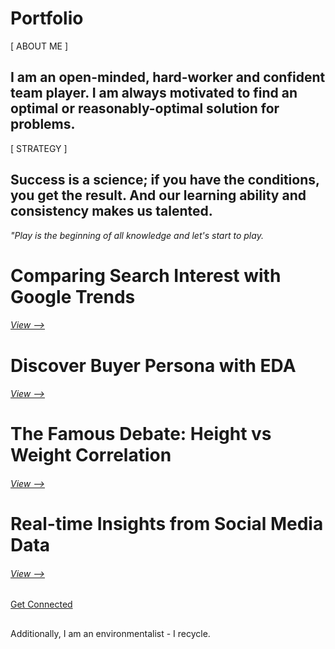 # Portfolio
[ ABOUT ME ]
## I am an open-minded, hard-worker and confident team player. I am always motivated to find an optimal or reasonably-optimal solution for problems.

[ STRATEGY ]
## Success is a science; if you have the conditions, you get the result. And our learning ability and consistency makes us talented.
<em> "Play is the beginning of all knowledge and let's start to play. </em>


##
# Comparing Search Interest with Google Trends
###### [View -->](https://github.com/erkanmalcokcom/Portfolio/tree/master/Comparing%20Search%20Interest%20with%20Google%20Trends)
#
# Discover Buyer Persona with EDA
###### [View -->](https://github.com/erkanmalcokcom/Portfolio/tree/master/Discover%20Buyer%20Persona%20with%20EDA)
## 
# The Famous Debate: Height vs Weight Correlation
###### [View -->](https://github.com/erkanmalcokcom/Portfolio/tree/master/Height%20vs%20Weight)
## 
# Real-time Insights from Social Media Data
###### [View -->](https://github.com/erkanmalcokcom/Portfolio/tree/master/Real-time%20Insights%20from%20Social%20Media%20Data)
##

[Get Connected](https://www.linkedin.com/in/erkanmalcok/)
##
Additionally, I am an environmentalist - I recycle.
